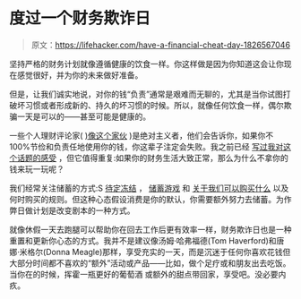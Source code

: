 # 度过一个财务欺诈日

> 原文：<https://lifehacker.com/have-a-financial-cheat-day-1826567046>

坚持严格的财务计划就像遵循健康的饮食一样。你这样做是因为你知道这会让你现在感觉很好，并为你的未来做好准备。



但是，让我们诚实地说，对你的钱“负责”通常是艰难而无聊的，尤其是当你试图打破坏习惯或者形成新的、持久的坏习惯的时候。所以，就像任何饮食一样，偶尔欺骗一天是可以的——甚至可能是健康的。

一些个人理财评论家( [)像这个家伙](https://twitter.com/Khanoisseur/status/1003112479205949441) )是绝对主义者，他们会告诉你，如果你不 100%节俭和负责任地使用你的钱，你这辈子注定会失败。我之前已经 [写过我对这个话题的感受](https://twocents.lifehacker.com/its-ok-to-buy-the-damn-coffee-1825722875#_ga=2.192237546.11446851.1528118734-3846207152.1521480874) ，但它值得重复:如果你的财务生活大致正常，那么为什么不拿你的钱来玩一玩呢？

我们经常关注储蓄的方式:S [待定冻结](https://lifehacker.com/what-i-learned-from-a-six-month-spending-freeze-1496191624) ， [储蓄游戏](https://lifehacker.com/take-the-52-week-money-challenge-and-easily-save-about-1486564993) 和 [关于我们可以购买什么](https://twocents.lifehacker.com/how-to-stop-spending-impulsively-once-and-for-all-1793105876) 以及何时购买的规则。但这种心态假设消费是你的默认，你需要额外努力去储蓄。为作弊日做计划是改变剧本的一种方式。

就像休假一天去跑腿可以帮助你在回去工作后更有效率一样，财务欺诈日也是一种重置和更新你心态的方式。我并不是建议像汤姆·哈弗福德(Tom Haverford)和唐娜·米格尔(Donna Meagle)那样，享受充实的一天，而是沉迷于任何你喜欢花钱但大部分时间都不喜欢的“额外”活动或产品——比如，做个足疗或和朋友出去吃饭。当你在的时候，挥霍一瓶更好的葡萄酒 或额外的甜点带回家，享受吧。没必要内疚。